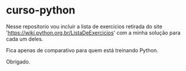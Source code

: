 # curso-python
 Nesse repositorio vou incluir a lista de exercicios retirada do site 'https://wiki.python.org.br/ListaDeExercicios'
 com a minha solução para cada um deles.

 Fica apenas de comparativo para quem está treinando Python.

 Obrigado.
 
